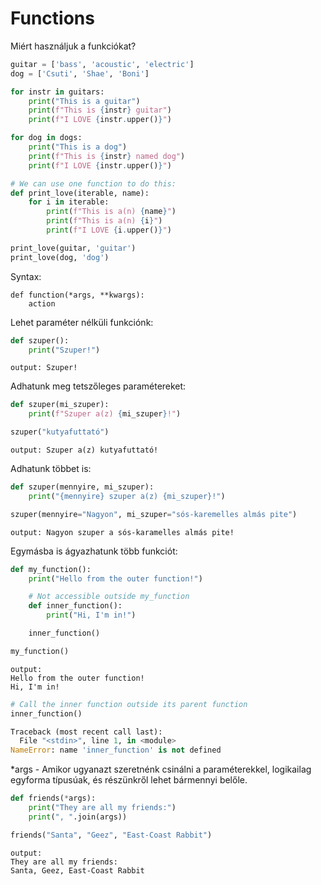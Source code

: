 # Functions

Miért használjuk a funkciókat?

```python
guitar = ['bass', 'acoustic', 'electric']
dog = ['Csuti', 'Shae', 'Boni']

for instr in guitars:
    print("This is a guitar")
    print(f"This is {instr} guitar")
    print(f"I LOVE {instr.upper()}")

for dog in dogs:
    print("This is a dog")
    print(f"This is {instr} named dog")
    print(f"I LOVE {instr.upper()}")

# We can use one function to do this:
def print_love(iterable, name):
    for i in iterable:
        print(f"This is a(n) {name}")
        print(f"This is a(n) {i}")
        print(f"I LOVE {i.upper()}")

print_love(guitar, 'guitar')
print_love(dog, 'dog')
```

Syntax:
```
def function(*args, **kwargs):
    action
```

Lehet paraméter nélküli funkciónk:
```python
def szuper():
    print("Szuper!")
```

```
output: Szuper!
```

Adhatunk meg tetszőleges paramétereket:
```python
def szuper(mi_szuper):
    print(f"Szuper a(z) {mi_szuper}!")

szuper("kutyafuttató")
```

```
output: Szuper a(z) kutyafuttató!
```
Adhatunk többet is:
```python
def szuper(mennyire, mi_szuper):
    print("{mennyire} szuper a(z) {mi_szuper}!")

szuper(mennyire="Nagyon", mi_szuper="sós-karemelles almás pite")
```

```
output: Nagyon szuper a sós-karamelles almás pite!
```
Egymásba is ágyazhatunk több funkciót:
```python
def my_function():
    print("Hello from the outer function!")

    # Not accessible outside my_function
    def inner_function():
        print("Hi, I'm in!")

    inner_function()

my_function()
```

```
output: 
Hello from the outer function!
Hi, I'm in!
```

```python
# Call the inner function outside its parent function
inner_function()
```

```python
Traceback (most recent call last):
  File "<stdin>", line 1, in <module>
NameError: name 'inner_function' is not defined
```
*args - Amikor ugyanazt szeretnénk csinálni a paraméterekkel, logikailag egyforma típusúak, és részünkről lehet bármennyi belőle.
```python
def friends(*args):
    print("They are all my friends:")
    print(", ".join(args))

friends("Santa", "Geez", "East-Coast Rabbit")
```

```
output: 
They are all my friends:
Santa, Geez, East-Coast Rabbit
```